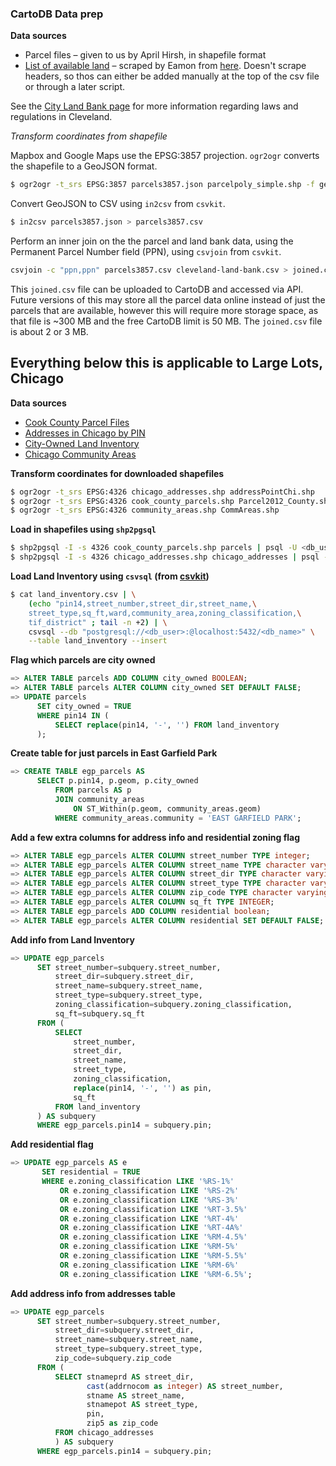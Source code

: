 ### CartoDB Data prep

**Data sources**
* Parcel files – given to us by April Hirsh, in shapefile format
* [List of available land](https://github.com/opencleveland/web-scraping) – scraped by Eamon from [here](http://cd.city.cleveland.oh.us/scripts/cityport.php). Doesn't scrape headers, so thos can either be added manually at the top of the csv file or through a later script.

See the [City Land Bank page](http://www.city.cleveland.oh.us/CityofCleveland/Home/Government/CityAgencies/CommunityDevelopment/LandBank?_piref34_1378101_34_12995_12995.tabstring=Pricing) for more information regarding laws and regulations in Cleveland.

*Transform coordinates from shapefile*

Mapbox and Google Maps use the EPSG:3857 projection. `ogr2ogr` converts the shapefile to a GeoJSON format.

```bash
$ ogr2ogr -t_srs EPSG:3857 parcels3857.json parcelpoly_simple.shp -f geojson
```

Convert GeoJSON to CSV using `in2csv` from `csvkit`.

```bash
$ in2csv parcels3857.json > parcels3857.csv
```

Perform an inner join on the the parcel and land bank data, using the Permanent Parcel Number field (PPN), using `csvjoin` from `csvkit`.
```bash
csvjoin -c "ppn,ppn" parcels3857.csv cleveland-land-bank.csv > joined.csv
```
This `joined.csv` file can be uploaded to CartoDB and accessed via API. Future versions of this may store all the parcel data online instead of just the parcels that are available, however this will require more storage space, as that file is ~300 MB and the free CartoDB limit is 50 MB. The `joined.csv` file is about 2 or 3 MB.

## Everything below this is applicable to Large Lots, Chicago

**Data sources**

* [Cook County Parcel Files](https://datacatalog.cookcountyil.gov/GIS-Maps/ccgisdata-Parcel-2012/e62c-6rz8)
* [Addresses in Chicago by PIN](https://datacatalog.cookcountyil.gov/GIS-Maps/ccgisdata-Address-Point-Chicago/jev2-4wjs)
* [City-Owned Land Inventory](https://data.cityofchicago.org/Community-Economic-Development/City-Owned-Land-Inventory/aksk-kvfp)
* [Chicago Community Areas](https://data.cityofchicago.org/Facilities-Geographic-Boundaries/Boundaries-Community-Areas-current-/cauq-8yn6)

**Transform coordinates for downloaded shapefiles**

```bash 
$ ogr2ogr -t_srs EPSG:4326 chicago_addresses.shp addressPointChi.shp
$ ogr2ogr -t_srs EPSG:4326 cook_county_parcels.shp Parcel2012_County.shp
$ ogr2ogr -t_srs EPSG:4326 community_areas.shp CommAreas.shp
```

**Load in shapefiles using ``shp2pgsql``**

```bash 
$ shp2pgsql -I -s 4326 cook_county_parcels.shp parcels | psql -U <db_user> -d <db_name>
$ shp2pgsql -I -s 4326 chicago_addresses.shp chicago_addresses | psql -U postgres -d wopr
```

**Load Land Inventory using ``csvsql`` (from [csvkit](http://csvkit.readthedocs.org/))**

```bash
$ cat land_inventory.csv | \
    (echo "pin14,street_number,street_dir,street_name,\
    street_type,sq_ft,ward,community_area,zoning_classification,\
    tif_district" ; tail -n +2) | \
    csvsql --db "postgresql://<db_user>:@localhost:5432/<db_name>" \
    --table land_inventory --insert
```

**Flag which parcels are city owned**

```sql
=> ALTER TABLE parcels ADD COLUMN city_owned BOOLEAN;
=> ALTER TABLE parcels ALTER COLUMN city_owned SET DEFAULT FALSE;
=> UPDATE parcels 
      SET city_owned = TRUE 
      WHERE pin14 IN (
          SELECT replace(pin14, '-', '') FROM land_inventory
      );
```

**Create table for just parcels in East Garfield Park**

```sql
=> CREATE TABLE egp_parcels AS 
      SELECT p.pin14, p.geom, p.city_owned 
          FROM parcels AS p 
          JOIN community_areas 
              ON ST_Within(p.geom, community_areas.geom) 
          WHERE community_areas.community = 'EAST GARFIELD PARK';
```

**Add a few extra columns for address info and residential zoning flag**

```sql
=> ALTER TABLE egp_parcels ALTER COLUMN street_number TYPE integer;
=> ALTER TABLE egp_parcels ALTER COLUMN street_name TYPE character varying(24);
=> ALTER TABLE egp_parcels ALTER COLUMN street_dir TYPE character varying(14);
=> ALTER TABLE egp_parcels ALTER COLUMN street_type TYPE character varying(14);
=> ALTER TABLE egp_parcels ALTER COLUMN zip_code TYPE character varying(5);
=> ALTER TABLE egp_parcels ALTER COLUMN sq_ft TYPE INTEGER;
=> ALTER TABLE egp_parcels ADD COLUMN residential boolean;
=> ALTER TABLE egp_parcels ALTER COLUMN residential SET DEFAULT FALSE;
```

**Add info from Land Inventory**

```sql 
=> UPDATE egp_parcels 
      SET street_number=subquery.street_number, 
          street_dir=subquery.street_dir, 
          street_name=subquery.street_name, 
          street_type=subquery.street_type, 
          zoning_classification=subquery.zoning_classification,
          sq_ft=subquery.sq_ft 
      FROM (
          SELECT 
              street_number, 
              street_dir, 
              street_name, 
              street_type, 
              zoning_classification, 
              replace(pin14, '-', '') as pin,
              sq_ft 
          FROM land_inventory 
      ) AS subquery 
      WHERE egp_parcels.pin14 = subquery.pin;
```

**Add residential flag**

```sql
=> UPDATE egp_parcels AS e 
       SET residential = TRUE 
       WHERE e.zoning_classification LIKE '%RS-1%' 
           OR e.zoning_classification LIKE '%RS-2%' 
           OR e.zoning_classification LIKE '%RS-3%' 
           OR e.zoning_classification LIKE '%RT-3.5%' 
           OR e.zoning_classification LIKE '%RT-4%' 
           OR e.zoning_classification LIKE '%RT-4A%' 
           OR e.zoning_classification LIKE '%RM-4.5%' 
           OR e.zoning_classification LIKE '%RM-5%' 
           OR e.zoning_classification LIKE '%RM-5.5%' 
           OR e.zoning_classification LIKE '%RM-6%' 
           OR e.zoning_classification LIKE '%RM-6.5%';
```

**Add address info from addresses table**

```sql
=> UPDATE egp_parcels 
      SET street_number=subquery.street_number, 
          street_dir=subquery.street_dir, 
          street_name=subquery.street_name, 
          street_type=subquery.street_type,
          zip_code=subquery.zip_code
      FROM (
          SELECT stnameprd AS street_dir, 
                 cast(addrnocom as integer) AS street_number, 
                 stname AS street_name, 
                 stnamepot AS street_type, 
                 pin,
                 zip5 as zip_code
          FROM chicago_addresses
          ) AS subquery 
      WHERE egp_parcels.pin14 = subquery.pin;
```

